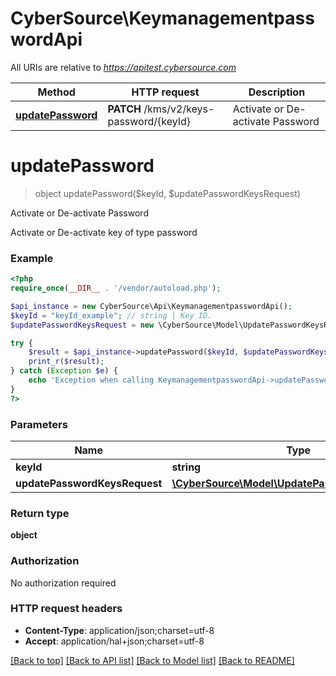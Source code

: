 # CyberSource\KeymanagementpasswordApi

All URIs are relative to *https://apitest.cybersource.com*

Method | HTTP request | Description
------------- | ------------- | -------------
[**updatePassword**](KeymanagementpasswordApi.md#updatePassword) | **PATCH** /kms/v2/keys-password/{keyId} | Activate or De-activate Password


# **updatePassword**
> object updatePassword($keyId, $updatePasswordKeysRequest)

Activate or De-activate Password

Activate or De-activate key of type password

### Example
```php
<?php
require_once(__DIR__ . '/vendor/autoload.php');

$api_instance = new CyberSource\Api\KeymanagementpasswordApi();
$keyId = "keyId_example"; // string | Key ID.
$updatePasswordKeysRequest = new \CyberSource\Model\UpdatePasswordKeysRequest(); // \CyberSource\Model\UpdatePasswordKeysRequest | 

try {
    $result = $api_instance->updatePassword($keyId, $updatePasswordKeysRequest);
    print_r($result);
} catch (Exception $e) {
    echo 'Exception when calling KeymanagementpasswordApi->updatePassword: ', $e->getMessage(), PHP_EOL;
}
?>
```

### Parameters

Name | Type | Description  | Notes
------------- | ------------- | ------------- | -------------
 **keyId** | **string**| Key ID. |
 **updatePasswordKeysRequest** | [**\CyberSource\Model\UpdatePasswordKeysRequest**](../Model/UpdatePasswordKeysRequest.md)|  |

### Return type

**object**

### Authorization

No authorization required

### HTTP request headers

 - **Content-Type**: application/json;charset=utf-8
 - **Accept**: application/hal+json;charset=utf-8

[[Back to top]](#) [[Back to API list]](../../README.md#documentation-for-api-endpoints) [[Back to Model list]](../../README.md#documentation-for-models) [[Back to README]](../../README.md)

